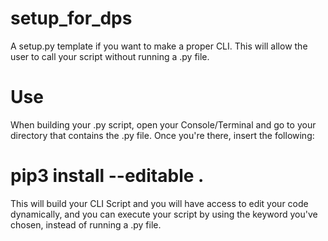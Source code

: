# setup_for_dps
A setup.py template if you want to make a proper CLI. This will allow the user to call your script without running a .py file. 

# Use

When building your .py script, open your Console/Terminal and go to your directory that contains the .py file.
Once you're there, insert the following:
# pip3 install --editable .

This will build your CLI Script and you will have access to edit your code dynamically, and you can execute your script by using the keyword you've chosen, instead of running a .py file.
